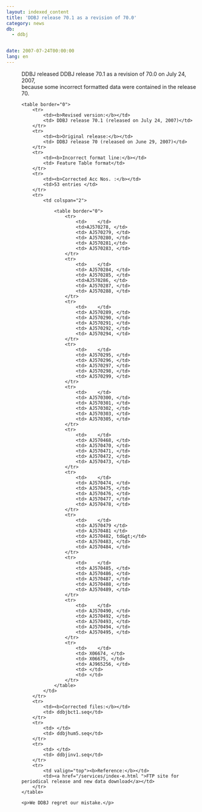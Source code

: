 ```yaml
---
layout: indexed_content
title: 'DDBJ release 70.1 as a revision of 70.0'
category: news
db:
  - ddbj


date: 2007-07-24T00:00:00
lang: en
---
```


<html>
<dd>DDBJ released DDBJ release 70.1 as a revision of 70.0 on July 24, 2007,<br>because some incorrect formatted data were contained in the release 70.

    <table border="0">
        <tr>
            <td><b>Revised version:</b></td>
            <td> DDBJ release 70.1 (released on July 24, 2007)</td>
        </tr>
        <tr>
            <td><b>Original release:</b></td>
            <td> DDBJ release 70 (released on June 29, 2007)</td>
        </tr>
        <tr>
            <td><b>Incorrect format line:</b></td>
            <td> Feature Table format</td>
        </tr>
        <tr>
            <td><b>Corrected Acc Nos. :</b></td>
            <td>53 entries </td>
        </tr>
        <tr>
            <td colspan="2">

                <table border="0">
                    <tr>
                        <td>    </td>
                        <td>AJ570278, </td>
                        <td> AJ570279, </td>
                        <td> AJ570280, </td>
                        <td> AJ570281,</td>
                        <td> AJ570283, </td>
                    </tr>
                    <tr>
                        <td>    </td>
                        <td> AJ570284, </td>
                        <td> AJ570285, </td>
                        <td>AJ570286, </td>
                        <td> AJ570287, </td>
                        <td> AJ570288, </td>
                    </tr>
                    <tr>
                        <td>    </td>
                        <td> AJ570289, </td>
                        <td> AJ570290, </td>
                        <td> AJ570291, </td>
                        <td> AJ570292, </td>
                        <td> AJ570294, </td>
                    </tr>
                    <tr>
                        <td>    </td>
                        <td> AJ570295, </td>
                        <td> AJ570296, </td>
                        <td> AJ570297, </td>
                        <td> AJ570298, </td>
                        <td> AJ570299, </td>
                    </tr>
                    <tr>
                        <td>    </td>
                        <td> AJ570300, </td>
                        <td> AJ570301, </td>
                        <td> AJ570302, </td>
                        <td> AJ570303, </td>
                        <td> AJ570305, </td>
                    </tr>
                    <tr>
                        <td>    </td>
                        <td> AJ570468, </td>
                        <td> AJ570470, </td>
                        <td> AJ570471, </td>
                        <td> AJ570472, </td>
                        <td> AJ570473, </td>
                    </tr>
                    <tr>
                        <td>    </td>
                        <td> AJ570474, </td>
                        <td> AJ570475, </td>
                        <td> AJ570476, </td>
                        <td> AJ570477, </td>
                        <td> AJ570478, </td>
                    </tr>
                    <tr>
                        <td>    </td>
                        <td> AJ570479 </td>
                        <td> AJ570481 </td>
                        <td> AJ570482, td&gt;</td>
                        <td> AJ570483, </td>
                        <td> AJ570484, </td>
                    </tr>
                    <tr>
                        <td>    </td>
                        <td> AJ570485, </td>
                        <td> AJ570486, </td>
                        <td> AJ570487, </td>
                        <td> AJ570488, </td>
                        <td> AJ570489, </td>
                    </tr>
                    <tr>
                        <td>    </td>
                        <td> AJ570490, </td>
                        <td> AJ570492, </td>
                        <td> AJ570493, </td>
                        <td> AJ570494, </td>
                        <td> AJ570495, </td>
                    </tr>
                    <tr>
                        <td>    </td>
                        <td> X06674, </td>
                        <td> X06675, </td>
                        <td> AJ965256, </td>
                        <td> </td>
                        <td> </td>
                    </tr>
                </table>
            </td>
        </tr>
        <tr>
            <td><b>Corrected files:</b></td>
            <td> ddbjbct1.seq</td>
        </tr>
        <tr>
            <td> </td>
            <td> ddbjhum5.seq</td>
        </tr>
        <tr>
            <td> </td>
            <td> ddbjinv1.seq</td>
        </tr>
        <tr>
            <td valign="top"><b>Reference:</b></td>
            <td><a href="/services/index-e.html ">FTP site for periodical release and new data download</a></td>
        </tr>
    </table>

    <p>We DDBJ regret our mistake.</p>
</dd>
</html>
